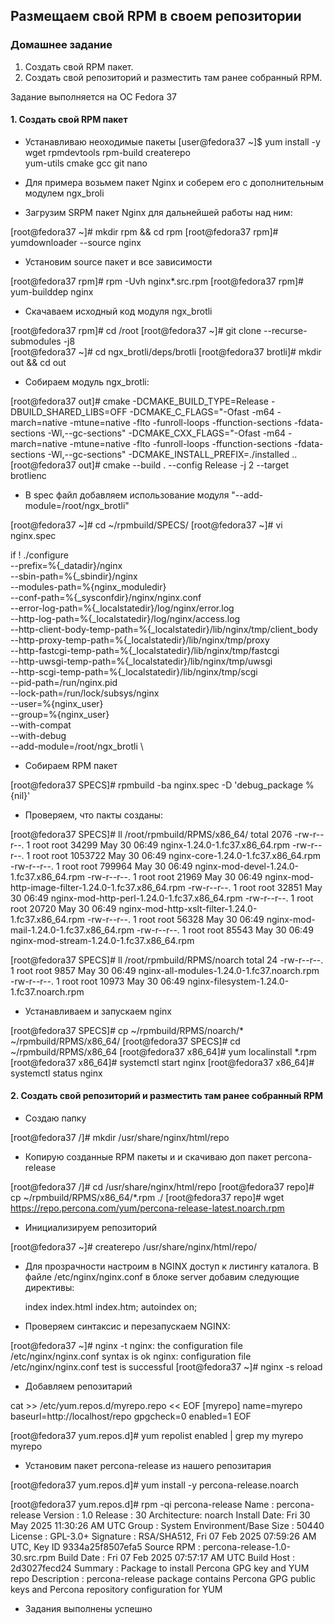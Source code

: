 ## Размещаем свой RPM в своем репозитории

### Домашнее задание

1. Создать свой RPM пакет.
2. Создать свой репозиторий и разместить там ранее собранный RPM.

Задание выполняется на ОС Fedora 37

#### 1. Создать свой RPM пакет

* Устанавливаю неоходимые пакеты
[user@fedora37 ~]$ yum install -y wget rpmdevtools rpm-build createrepo \
 yum-utils cmake gcc git nano
 
* Для примера возьмем пакет Nginx и соберем его с дополнительным модулем ngx_broli
* Загрузим SRPM пакет Nginx для дальнейшей работы над ним: 

[root@fedora37 ~]# mkdir rpm && cd rpm
[root@fedora37 rpm]# yumdownloader --source nginx

* Установим source пакет и все зависимости

[root@fedora37 rpm]# rpm -Uvh nginx*.src.rpm
[root@fedora37 rpm]# yum-builddep nginx

* Скачаваем исходный код модуля ngx_brotli 

[root@fedora37 rpm]# cd /root
[root@fedora37 ~]# git clone --recurse-submodules -j8 \
[root@fedora37 ~]# cd ngx_brotli/deps/brotli
[root@fedora37 brotli]# mkdir out && cd out

* Собираем модуль ngx_brotli:

[root@fedora37 out]# cmake -DCMAKE_BUILD_TYPE=Release -DBUILD_SHARED_LIBS=OFF -DCMAKE_C_FLAGS="-Ofast -m64 -march=native -mtune=native -flto -funroll-loops -ffunction-sections -fdata-sections -Wl,--gc-sections" -DCMAKE_CXX_FLAGS="-Ofast -m64 -march=native -mtune=native -flto -funroll-loops -ffunction-sections -fdata-sections -Wl,--gc-sections" -DCMAKE_INSTALL_PREFIX=./installed ..
[root@fedora37 out]# cmake --build . --config Release -j 2 --target brotlienc

* В spec файл добавляем использование модуля "--add-module=/root/ngx_brotli"

[root@fedora37 ~]# cd ~/rpmbuild/SPECS/
[root@fedora37 ~]# vi nginx.spec

if ! ./configure \
    --prefix=%{_datadir}/nginx \
    --sbin-path=%{_sbindir}/nginx \
    --modules-path=%{nginx_moduledir} \
    --conf-path=%{_sysconfdir}/nginx/nginx.conf \
    --error-log-path=%{_localstatedir}/log/nginx/error.log \
    --http-log-path=%{_localstatedir}/log/nginx/access.log \
    --http-client-body-temp-path=%{_localstatedir}/lib/nginx/tmp/client_body \
    --http-proxy-temp-path=%{_localstatedir}/lib/nginx/tmp/proxy \
    --http-fastcgi-temp-path=%{_localstatedir}/lib/nginx/tmp/fastcgi \
    --http-uwsgi-temp-path=%{_localstatedir}/lib/nginx/tmp/uwsgi \
    --http-scgi-temp-path=%{_localstatedir}/lib/nginx/tmp/scgi \
    --pid-path=/run/nginx.pid \
    --lock-path=/run/lock/subsys/nginx \
    --user=%{nginx_user} \
    --group=%{nginx_user} \
    --with-compat \
    --with-debug \
    --add-module=/root/ngx_brotli \

* Собираем RPM пакет

[root@fedora37 SPECS]# rpmbuild -ba nginx.spec -D 'debug_package %{nil}'

* Проверяем, что пакты созданы:

[root@fedora37 SPECS]# ll /root/rpmbuild/RPMS/x86_64/
total 2076
-rw-r--r--. 1 root root   34299 May 30 06:49 nginx-1.24.0-1.fc37.x86_64.rpm
-rw-r--r--. 1 root root 1053722 May 30 06:49 nginx-core-1.24.0-1.fc37.x86_64.rpm
-rw-r--r--. 1 root root  799964 May 30 06:49 nginx-mod-devel-1.24.0-1.fc37.x86_64.rpm
-rw-r--r--. 1 root root   21969 May 30 06:49 nginx-mod-http-image-filter-1.24.0-1.fc37.x86_64.rpm
-rw-r--r--. 1 root root   32851 May 30 06:49 nginx-mod-http-perl-1.24.0-1.fc37.x86_64.rpm
-rw-r--r--. 1 root root   20720 May 30 06:49 nginx-mod-http-xslt-filter-1.24.0-1.fc37.x86_64.rpm
-rw-r--r--. 1 root root   56328 May 30 06:49 nginx-mod-mail-1.24.0-1.fc37.x86_64.rpm
-rw-r--r--. 1 root root   85543 May 30 06:49 nginx-mod-stream-1.24.0-1.fc37.x86_64.rpm

[root@fedora37 SPECS]# ll /root/rpmbuild/RPMS/noarch
total 24
-rw-r--r--. 1 root root  9857 May 30 06:49 nginx-all-modules-1.24.0-1.fc37.noarch.rpm
-rw-r--r--. 1 root root 10973 May 30 06:49 nginx-filesystem-1.24.0-1.fc37.noarch.rpm 

* Устанавливаем и запускаем nginx

[root@fedora37 SPECS]# cp ~/rpmbuild/RPMS/noarch/* ~/rpmbuild/RPMS/x86_64/
[root@fedora37 SPECS]# cd ~/rpmbuild/RPMS/x86_64
[root@fedora37 x86_64]# yum localinstall *.rpm
[root@fedora37 x86_64]# systemctl start nginx
[root@fedora37 x86_64]# systemctl status nginx

#### 2. Создать свой репозиторий и разместить там ранее собранный RPM

* Создаю папку

[root@fedora37 /]# mkdir /usr/share/nginx/html/repo

* Копирую созданные RPM пакеты и и скачиваю доп пакет percona-release

[root@fedora37 /]# cd /usr/share/nginx/html/repo
[root@fedora37 repo]# cp ~/rpmbuild/RPMS/x86_64/*.rpm ./
[root@fedora37 repo]# wget https://repo.percona.com/yum/percona-release-latest.noarch.rpm

* Инициализируем репозиторий

[root@fedora37 ~]# createrepo /usr/share/nginx/html/repo/

* Для прозрачности настроим в NGINX доступ к листингу каталога. В файле /etc/nginx/nginx.conf в блоке server добавим следующие директивы:

	index index.html index.htm;
	autoindex on;

* Проверяем синтаксис и перезапускаем NGINX:

[root@fedora37 ~]# nginx -t
nginx: the configuration file /etc/nginx/nginx.conf syntax is ok
nginx: configuration file /etc/nginx/nginx.conf test is successful
[root@fedora37 ~]# nginx -s reload

* Добавляем репозитарий

cat >> /etc/yum.repos.d/myrepo.repo << EOF
[myrepo]
name=myrepo
baseurl=http://localhost/repo
gpgcheck=0
enabled=1
EOF

[root@fedora37 yum.repos.d]# yum repolist enabled | grep my
myrepo                        myrepo

* Установим пакет percona-release из нашего репозитария

[root@fedora37 yum.repos.d]# yum install -y percona-release.noarch

[root@fedora37 yum.repos.d]# rpm -qi percona-release
Name        : percona-release
Version     : 1.0
Release     : 30
Architecture: noarch
Install Date: Fri 30 May 2025 11:30:26 AM UTC
Group       : System Environment/Base
Size        : 50440
License     : GPL-3.0+
Signature   : RSA/SHA512, Fri 07 Feb 2025 07:59:26 AM UTC, Key ID 9334a25f8507efa5
Source RPM  : percona-release-1.0-30.src.rpm
Build Date  : Fri 07 Feb 2025 07:57:17 AM UTC
Build Host  : 2d3027fecd24
Summary     : Package to install Percona GPG key and YUM repo
Description :
percona-release package contains Percona GPG public keys and Percona repository configuration for YUM

* Задания выполнены успешно

